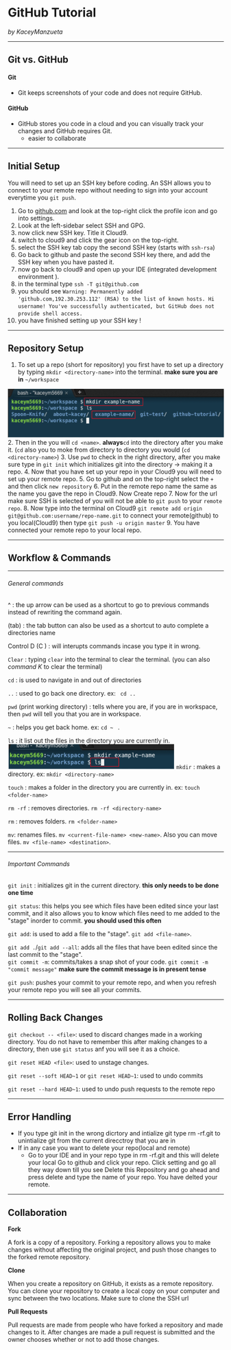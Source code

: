 # GitHub Tutorial

_by KaceyManzueta_

---
## Git vs. GitHub
#### Git 
* Git keeps screenshots of your code and does not require GitHub.  
#### GitHub
* GitHub stores you code in a cloud and you can visually track your changes and GitHub requires Git.
  * easier to collaborate 



---
## Initial Setup
You will need to set up an SSH key before coding. An SSH allows you to connect to your remote repo without needing to sign into your account everytime you `git push`.  

1. Go to [github.com](github.com) and look at the top-right click the profile icon and go into settings.
2. Look at the left-sidebar select SSH and GPG.
3. now click new SSH key. Title it Cloud9.
4. switch to cloud9 and click the gear icon on the top-right.
5. select the SSH key tab copy the second SSH key (starts with `ssh-rsa`)
6. Go back to github and paste the second SSH key there, and add the SSH key when you have pasted it.
7. now go back to cloud9 and open up your IDE (integrated development environment ).
8. in the terminal type `ssh -T git@github.com`
9. you should see `Warning: Permanently added 'github.com,192.30.253.112' (RSA) to the list of known hosts.
Hi username! You've successfully authenticated, but GitHub does not provide shell access.`
 10. you have finished setting up your SSH key !





---
## Repository Setup
1. To set up a repo (short for repository) you first have to set up a directory  
by typing  `mkdir <directory-name>` into the terminal. **make sure you are in**  `~/workspace`  

![](mkdir.png)  
2. Then in the you will `cd <name>`. **always**`cd` into the directory after you make it. (`cd` also you to moke from directory to directory you would (`cd <directory-name>`)
3. Use `pwd` to check in the right directory, after you make sure type in `git init` which initializes git into the directory -> making it a repo.
4. Now that you have set up your repo in your Cloud9 you will need to set up your remote repo.
5. Go to github and on the top-right select the `+` and then click `new repository`
6. Put in the remote repo name the same as the name you gave the repo in Cloud9. Now Create repo
7. Now for the url make sure SSH is selected of you will not be able to `git push` to your `remote repo`.
8. Now type into the terminal on Cloud9 `git remote add origin git@github.com:username/repo-name.git` to connect your remote(github) to you local(Cloud9) then type `git push -u origin master`
9. You have connected your remote repo to your local repo.

---
## Workflow & Commands
---
###### General commands 
^ : the up arrow can be used as a shortcut to go to previous commands instead of rewriting the command again.  
  
(tab) : the tab button can also be used as a shortcut to auto complete a directories name  
  
Control D (C ) : will interupts commands incase you type it in wrong.  
  
`Clear` : typing `clear` into the terminal to clear the terminal. (you can also _command K_ to clear the terminal)   
  
`cd` : is used to navigate in and out of directories     
  
`..` : used to go back one directory. ex: ` cd ..`  
  
`pwd` (print working directory) : tells where you are, if you are in workspace, then `pwd` will tell you that you are in workspace.  
  
`~` : helps you get back home. ex: `cd ~ ` .
  
`ls` : it list out the files in the directory you are currently in.
![](Ls.png)
`mkdir` : makes a directory. ex: `mkdir <directory-name>`
  
`touch` : makes a folder in the directory you are currently in. ex: `touch <folder-name>`  
  
`rm -rf` : removes directories. `rm -rf <directory-name>`  
  
`rm` : removes folders. `rm <folder-name>` 
  
`mv`: renames files. `mv <current-file-name> <new-name>`. Also you can move files. `mv <file-name> <destination>`.  

 ---
###### Important Commands 
`git init` : initializes git in the current directory. **this only needs to be done one time**  
  
`git status`: this helps you see which files have been edited since your last commit, and it also allows you to know which files need to me added to the "stage" inorder to commit. **you should used this often**
  
`git add`: is used to add a file to the "stage". `git add <file-name>`.  
  
`git add .`/`git add --all`: adds all the files that have been edited since the last commit to the "stage".  
`git commit -m`: commits/takes a snap shot of your code. `git commit -m "commit message"` **make sure the commit message is in present tense**

`git push`: pushes your commit to your remote repo, and when you refresh your remote repo you will see all your commits.

  



  






---
## Rolling Back Changes
`git checkout -- <file>`: used to discard changes made in a working directory. You do not have to remember this after making changes to a directory, then use `git status` anf you will see it as a choice.  
  
`git reset HEAD <file>`: used to unstage changes.

`git reset --soft HEAD~1` or `git reset HEAD~1`: used to undo commits

`git reset --hard HEAD~1`: used to undo push requests to the remote repo

---
## Error Handling
* If you type git init in the wrong dicrtory and intialize git type rm -rf.git to unintialize git from the current direcctroy that you are in
* If in any case you want to delete your repo(local and remote) 
  * Go to your IDE and in your repo type in rm -rf.git and this will delete your local
Go to github and click your repo. Click setting and go all they way down till you see Delete this Repository and go ahead and press delete and type the name of your repo. You have delted your remote.

---
## Collaboration

**Fork**

A fork is a copy of a repository. Forking a repository allows you to make changes without affecting the original project, and push those changes to the forked remote repository.

**Clone**

When you create a repository on GitHub, it exists as a remote repository. You can clone your repository to create a local copy on your computer and sync between the two locations. Make sure to clone the SSH url

**Pull Requests**

Pull requests are made from people who have forked a repository and made changes to it. After changes are made a pull request is submitted and the owner chooses whether or not to add those changes.